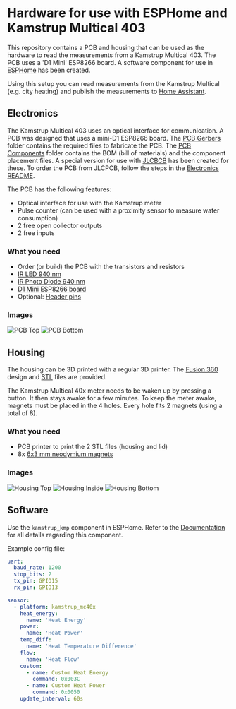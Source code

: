 # Hardware for use with ESPHome and Kamstrup Multical 403

This repository contains a PCB and housing that can be used as the hardware to read the measurements from a Kamstrup Multical 403.
The PCB uses a 'D1 Mini' ESP8266 board. A software component for use in [ESPHome](https://esphome.io/) has been created.

Using this setup you can read measurements from the Kamstrup Multical (e.g. city heating) and publish the measurements to 
[Home Assistant](https://www.home-assistant.io/).

## Electronics
The Kamstrup Multical 403 uses an optical interface for communication. A PCB was designed that uses a mini-D1 ESP8266 board. The 
[PCB Gerbers](Electronics/PCB%20Gerbers) folder contains the 
required files to fabricate the PCB. The [PCB Components](Electronics/PCB%20Components) folder contains the BOM (bill of materials) and the component placement files. A special version for use with [JLCBCB](https://jlcpcb.com/) has been created for these. To order the PCB from JLCPCB, follow the steps in the [Electronics README](./Electronics/README.md).

The PCB has the following features:
- Optical interface for use with the Kamstrup meter
- Pulse counter (can be used with a proximity sensor to measure water consumption)
- 2 free open collector outputs
- 2 free inputs

### What you need
- Order (or build) the PCB with the transistors and resistors
- [IR LED 940 nm](https://www.amazon.com/HiLetgo-Infrared-Emitter-Receiver-Emission/dp/B00M1PN5TK)
- [IR Photo Diode 940 nm](https://www.amazon.com/HiLetgo-Infrared-Emitter-Receiver-Emission/dp/B00M1PN5TK)
- [D1 Mini ESP8266 board](https://www.amazon.com/Organizer-ESP8266-Internet-Development-Compatible/dp/B081PX9YFV)
- Optional: [Header pins](https://www.amazon.com/MCIGICM-Header-2-45mm-Arduino-Connector/dp/B07PKKY8BX)

### Images
![PCB Top](Electronics/PCB%20Images/Top.png)
![PCB Bottom](Electronics/PCB%20Images/Bottom.png)

## Housing

The housing can be 3D printed with a regular 3D printer. The [Fusion 360](Housing/Fusion-360) design and [STL](Housing/STL) files are provided.

The Kamstrup Multical 40x meter needs to be waken up by pressing a button. It then stays awake for a few minutes. To keep the meter awake, magnets must be placed 
in the 4 holes. Every hole fits 2 magnets (using a total of 8).

### What you need
- PCB printer to print the 2 STL files (housing and lid)
- 8x [6x3 mm neodymium magnets](https://www.amazon.com/MIN-Neodymium-Small-Magnets-6mm/dp/B096LZNZTQ)

### Images
![Housing Top](Housing/Images/Top.jpg)
![Housing Inside](Housing/Images/Inside.jpg)
![Housing Bottom](Housing/Images/Bottom.jpg)

## Software

Use the `kamstrup_kmp` component in ESPHome. Refer to the [Documentation](https://esphome.io/components/sensor/kamstrup_kmp) for all details regarding this component.

Example config file:
```yml
uart:
  baud_rate: 1200
  stop_bits: 2
  tx_pin: GPIO15
  rx_pin: GPIO13

sensor:
  - platform: kamstrup_mc40x
    heat_energy:
      name: 'Heat Energy'
    power:
      name: 'Heat Power'
    temp_diff:
      name: 'Heat Temperature Difference'
    flow:
      name: 'Heat Flow'
    custom:
      - name: Custom Heat Energy
        command: 0x003C
      - name: Custom Heat Power
        command: 0x0050
    update_interval: 60s
```
